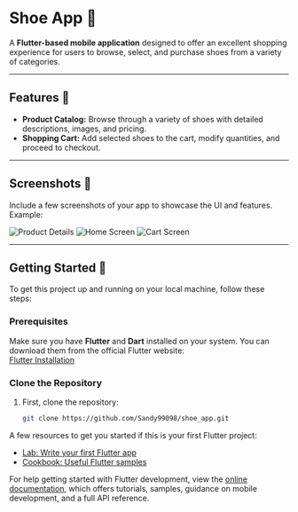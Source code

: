 # Shoe App 👟

A **Flutter-based mobile application** designed to offer an excellent shopping experience for users to browse, select, and purchase shoes from a variety of categories.

---

## Features 🚀

- **Product Catalog:** Browse through a variety of shoes with detailed descriptions, images, and pricing.
- **Shopping Cart:** Add selected shoes to the cart, modify quantities, and proceed to checkout.

---

## Screenshots 📸

Include a few screenshots of your app to showcase the UI and features. Example:

<img src="https://github.com/Sandy99098/Shoe_app/blob/main/screenshots/ProductDetails.png" alt="Product Details">
<img src="https://github.com/Sandy99098/Shoe_app/blob/main/screenshots/homeScreen.png" alt="Home Screen">
<img src="https://github.com/Sandy99098/Shoe_app/blob/main/screenshots/carts.png" alt="Cart Screen">

---

## Getting Started 🚗

To get this project up and running on your local machine, follow these steps:

### Prerequisites

Make sure you have **Flutter** and **Dart** installed on your system. You can download them from the official Flutter website:  
[Flutter Installation](https://flutter.dev/docs/get-started/install)

### Clone the Repository

1. First, clone the repository:
   ```bash
   git clone https://github.com/Sandy99098/shoe_app.git


A few resources to get you started if this is your first Flutter project:

- [Lab: Write your first Flutter app](https://docs.flutter.dev/get-started/codelab)
- [Cookbook: Useful Flutter samples](https://docs.flutter.dev/cookbook)

For help getting started with Flutter development, view the
[online documentation](https://docs.flutter.dev/), which offers tutorials,
samples, guidance on mobile development, and a full API reference.
